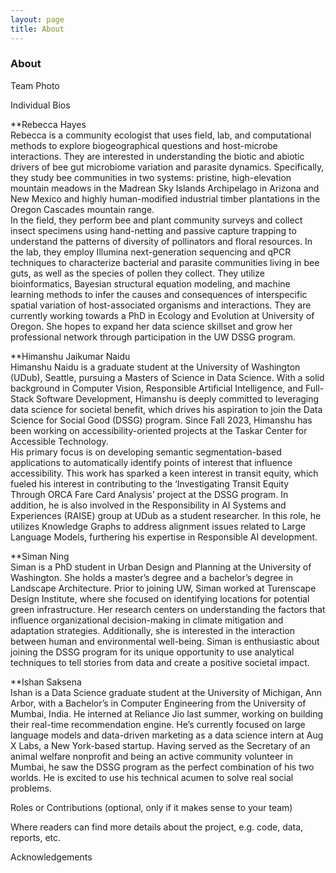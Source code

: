 ```yaml
---
layout: page
title: About
---
```


### About

Team Photo  

Individual Bios  

**Rebecca Hayes  
Rebecca is a community ecologist that uses field, lab, and computational methods to explore biogeographical questions and host-microbe interactions. They are interested in understanding the biotic and abiotic drivers of bee gut microbiome variation and parasite dynamics. Specifically, they study bee communities in two systems: pristine, high-elevation mountain meadows in the Madrean Sky Islands Archipelago in Arizona and New Mexico and highly human-modified industrial timber plantations in the Oregon Cascades mountain range.  
In the field, they perform bee and plant community surveys and collect insect specimens using hand-netting and passive capture trapping to understand the patterns of diversity of pollinators and floral resources. In the lab, they employ Illumina next-generation sequencing and qPCR techniques to characterize bacterial and parasite communities living in bee guts, as well as the species of pollen they collect. They utilize bioinformatics, Bayesian structural equation modeling, and machine learning methods to infer the causes and consequences of interspecific spatial variation of host-associated organisms and interactions. They are currently working towards a PhD in Ecology and Evolution at University of Oregon. She hopes to expand her data science skillset and grow her professional network through participation in the UW DSSG program.  

**Himanshu Jaikumar Naidu  
Himanshu Naidu is a graduate student at the University of Washington (UDub), Seattle, pursuing a Masters of Science in Data Science. With a solid background in Computer Vision, Responsible Artificial Intelligence, and Full-Stack Software Development, Himanshu is deeply committed to leveraging data science for societal benefit, which drives his aspiration to join the Data Science for Social Good (DSSG) program. Since Fall 2023, Himanshu has been working on accessibility-oriented projects at the Taskar Center for Accessible Technology.  
His primary focus is on developing semantic segmentation-based applications to automatically identify points of interest that influence accessibility. This work has sparked a keen interest in transit equity, which fueled his interest in contributing to the ‘Investigating Transit Equity Through ORCA Fare Card Analysis’ project at the DSSG program. In addition, he is also involved in the Responsibility in AI Systems and Experiences (RAISE) group at UDub as a student researcher. In this role, he utilizes Knowledge Graphs to address alignment issues related to Large Language Models, furthering his expertise in Responsible AI development.  

**Siman Ning  
Siman is a PhD student in Urban Design and Planning at the University of Washington. She holds a master’s degree and a bachelor’s degree in Landscape Architecture. Prior to joining UW, Siman worked at Turenscape Design Institute, where she focused on identifying locations for potential green infrastructure. Her research centers on understanding the factors that influence organizational decision-making in climate mitigation and adaptation strategies. Additionally, she is interested in the interaction between human and environmental well-being. Siman is enthusiastic about joining the DSSG program for its unique opportunity to use analytical techniques to tell stories from data and create a positive societal impact.  

**Ishan Saksena  
Ishan is a Data Science graduate student at the University of Michigan, Ann Arbor, with a Bachelor’s in Computer Engineering from the University of Mumbai, India. He interned at Reliance Jio last summer, working on building their real-time recommendation engine. He’s currently focused on large language models and data-driven marketing as a data science intern at Aug X Labs, a New York-based startup. Having served as the Secretary of an animal welfare nonprofit and being an active community volunteer in Mumbai, he saw the DSSG program as the perfect combination of his two worlds. He is excited to use his technical acumen to solve real social problems.



Roles or Contributions (optional, only if it makes sense to your team)

Where readers can find more details about the project, e.g. code, data, reports, etc.

Acknowledgements

